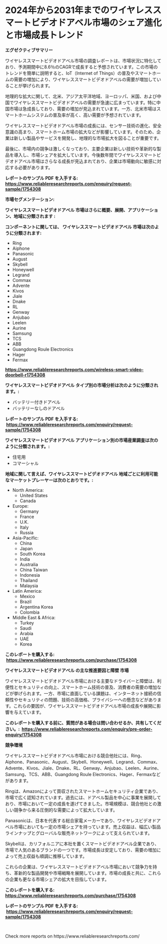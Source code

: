 <p><h1>2024年から2031年までのワイヤレススマートビデオドアベル市場のシェア進化と市場成長トレンド</h1></p><p><strong>エグゼクティブサマリー</strong></p>
<p><p>ワイヤレススマートビデオドアベル市場の調査レポートは、市場状況に特化しており、予測期間中に8.6％のCAGRで成長すると予想されています。この市場のトレンドを簡単に説明すると、IoT（Internet of Things）の普及やスマートホームの需要の増加により、ワイヤレススマートビデオドアベルの需要が増加していることが挙げられます。</p><p>地理的な拡大に関して、北米、アジア太平洋地域、ヨーロッパ、米国、および中国でワイヤレススマートビデオドアベルの需要が急速に広まっています。特に中国市場は急成長しており、需要の増加が見込まれています。一方、北米市場はスマートホームシステムの普及率が高く、高い需要が予想されています。</p><p>ワイヤレススマートビデオドアベル市場の成長には、センサー技術の進化、安全意識の高まり、スマートホーム市場の拡大などが影響しています。そのため、企業は新しい製品やサービスを開発し、地理的な市場拡大を図ることが重要です。</p><p>最後に、市場内の競争は激しくなっており、主要企業は新しい技術や革新的な製品を導入し、市場シェアを拡大しています。今後数年間でワイヤレススマートビデオドアベル市場はさらなる成長が見込まれており、企業は市場動向に敏感に対応する必要があります。</p></p>
<p><strong>レポートのサンプル PDF を入手する: <a href="https://www.reliableresearchreports.com/enquiry/request-sample/1754308">https://www.reliableresearchreports.com/enquiry/request-sample/1754308</a></strong></p>
<p><strong>市場セグメンテーション:</strong></p>
<p><strong> ワイヤレススマートビデオドアベル 市場はさらに概要、展開、アプリケーション、地域に分類されます :</strong></p>
<p><strong>コンポーネントに関しては、 ワイヤレススマートビデオドアベル 市場は次のように分類されます: &nbsp;</strong></p>
<p><ul><li>Ring</li><li>Aiphone</li><li>Panasonic</li><li>August</li><li>Skybell</li><li>Honeywell</li><li>Legrand</li><li>Commax</li><li>Advente</li><li>Kivos</li><li>Jiale</li><li>Dnake</li><li>RL</li><li>Genway</li><li>Anjubao</li><li>Leelen</li><li>Aurine</li><li>Samsung</li><li>TCS</li><li>ABB</li><li>Guangdong Roule Electronics</li><li>Hager</li><li>Fermax</li></ul></p>
<p><strong><a href="https://www.reliableresearchreports.com/wireless-smart-video-doorbell-r1754308">https://www.reliableresearchreports.com/wireless-smart-video-doorbell-r1754308</a></strong></p>
<p><strong> ワイヤレススマートビデオドアベル タイプ別の市場分析は次のように分類されます。:</strong></p>
<p><ul><li>バッテリー付きドアベル</li><li>バッテリーなしのドアベル</li></ul></p>
<p><strong>レポートのサンプル PDF を入手する: &nbsp;<a href="https://www.reliableresearchreports.com/enquiry/request-sample/1754308">https://www.reliableresearchreports.com/enquiry/request-sample/1754308</a></strong></p>
<p><strong> ワイヤレススマートビデオドアベル アプリケーション別の市場産業調査は次のように分類されます。:</strong></p>
<p><ul><li>住宅用</li><li>コマーシャル</li></ul></p>
<p><strong>地域に関して言えば、ワイヤレススマートビデオドアベル 地域ごとに利用可能なマーケットプレーヤーは次のとおりです。:</strong></p>
<p><ul>
    <li>
        North America:
        <ul>
            <li>United States</li>
            <li>Canada</li>
        </ul>
    </li>
    <li>
        Europe:
        <ul>
            <li>Germany</li>
            <li>France</li>
            <li>U.K.</li>
            <li>Italy</li>
            <li>Russia</li>
        </ul>
    </li>
    <li>
        Asia-Pacific:
        <ul>
            <li>China</li>
            <li>Japan</li>
            <li>South Korea</li>
            <li>India</li>
            <li>Australia</li>
            <li>China Taiwan</li>
            <li>Indonesia</li>
            <li>Thailand</li>
            <li>Malaysia</li>
        </ul>
    </li>
    <li>
        Latin America:
        <ul>
            <li>Mexico</li>
            <li>Brazil</li>
            <li>Argentina Korea</li>
            <li>Colombia</li>
        </ul>
    </li>
    <li>
        Middle East & Africa:
        <ul>
            <li>Turkey</li>
            <li>Saudi</li>
            <li>Arabia</li>
            <li>UAE</li>
            <li>Korea</li>
        </ul>
    </li>
    </ul></p>
<p><strong>このレポートを購入する: &nbsp;<a href="https://www.reliableresearchreports.com/purchase/1754308">https://www.reliableresearchreports.com/purchase/1754308</a></strong></p>
<p><strong>ワイヤレススマートビデオドアベル の主な推進要因と障壁 市場</strong></p>
<p><p>ワイヤレススマートビデオドアベル市場における主要なドライバーと障壁は、利便性とセキュリティの向上、スマートホーム技術の普及、消費者の需要の増加などが挙げられます。一方、市場に直面している課題は、インターネット接続の信頼性やセキュリティの問題、技術の高価格、プライバシーへの懸念などがあります。これらの要因が、ワイヤレススマートビデオドアベル市場の成長や展開に影響を与えています。</p></p>
<p><strong>このレポートを購入する前に、質問がある場合は問い合わせるか、共有してください。:&nbsp; <a href="https://www.reliableresearchreports.com/enquiry/pre-order-enquiry/1754308">https://www.reliableresearchreports.com/enquiry/pre-order-enquiry/1754308</a></strong></p>
<p><strong>競争環境</strong></p>
<p><p>ワイヤレススマートビデオドアベル市場における競合他社には、Ring、Aiphone、Panasonic、August、Skybell、Honeywell、Legrand、Commax、Advente、Kivos、Jiale、Dnake、RL、Genway、Anjubao、Leelen、Aurine、Samsung、TCS、ABB、Guangdong Roule Electronics、Hager、Fermaxなどがあります。</p><p>Ringは、Amazonによって買収されたスマートホームセキュリティ企業であり、市場で広く認知されています。過去には、ドアベル製品を中心に事業を展開しており、市場において一定の成長を遂げてきました。市場規模は、競合他社との激しい競争から来る圧倒的な需要によって拡大しています。</p><p>Panasonicは、日本を代表する総合家電メーカーであり、ワイヤレスビデオドアベル市場においても一定の市場シェアを持っています。売上収益は、幅広い製品ラインナップとグローバルな販売ネットワークによって支えられています。</p><p>Skybellは、カリフォルニアに本社を置くスマートビデオドアベル企業であり、市場で人気のあるブランドの一つです。市場成長は安定しており、需要の増加によって売上収益も順調に推移しています。</p><p>これらの企業は、ワイヤレススマートビデオドアベル市場において競争力を持ち、革新的な製品開発や市場戦略を展開しています。市場の成長と共に、これらの企業も更なる市場シェアの拡大を目指しています。</p></p>
<p><strong>このレポートを購入する: &nbsp; <a href="https://www.reliableresearchreports.com/purchase/1754308">https://www.reliableresearchreports.com/purchase/1754308</a></strong></p>
<p><strong>レポートのサンプル PDF を入手する: &nbsp;<a href="https://www.reliableresearchreports.com/enquiry/request-sample/1754308">https://www.reliableresearchreports.com/enquiry/request-sample/1754308</a></strong><strong></strong></p>
<p>&nbsp;</p>
<p>Check more reports on https://www.reliableresearchreports.com/</p>
